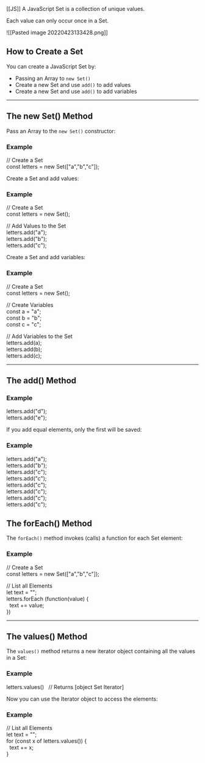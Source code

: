 [[JS]]
A JavaScript Set is a collection of unique values.

Each value can only occur once in a Set.

![[Pasted image 20220423133428.png]]

## How to Create a Set

You can create a JavaScript Set by:

-   Passing an Array to `new Set()`
-   Create a new Set and use `add()` to add values
-   Create a new Set and use `add()` to add variables

---

## The new Set() Method

Pass an Array to the `new Set()` constructor:

### Example

// Create a Set  
const letters = new Set(["a","b","c"]);

Create a Set and add values:

### Example

// Create a Set  
const letters = new Set();  
  
// Add Values to the Set  
letters.add("a");  
letters.add("b");  
letters.add("c");  

Create a Set and add variables:

### Example

// Create a Set  
const letters = new Set();  
  
// Create Variables  
const a = "a";  
const b = "b";  
const c = "c";  
  
// Add Variables to the Set  
letters.add(a);  
letters.add(b);  
letters.add(c);  

---

## The add() Method

### Example

letters.add("d");  
letters.add("e");

If you add equal elements, only the first will be saved:

### Example

letters.add("a");  
letters.add("b");  
letters.add("c");  
letters.add("c");  
letters.add("c");  
letters.add("c");  
letters.add("c");  
letters.add("c");

## The forEach() Method

The `forEach()` method invokes (calls) a function for each Set element:

### Example

// Create a Set  
const letters = new Set(["a","b","c"]);  
  
// List all Elements  
let text = "";  
letters.forEach (function(value) {  
  text += value;  
})  

---

## The values() Method

The `values()` method returns a new iterator object containing all the values in a Set:

### Example

letters.values()   // Returns [object Set Iterator]

Now you can use the Iterator object to access the elements:

### Example

// List all Elements  
let text = "";  
for (const x of letters.values()) {  
  text += x;  
}